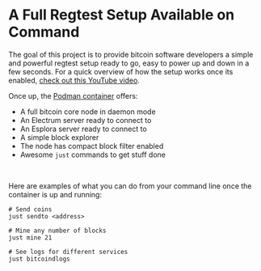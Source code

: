# A Full Regtest Setup Available on Command

The goal of this project is to provide bitcoin software developers a simple and powerful regtest setup ready to go, easy to power up and down in a few seconds. For a quick overview of how the setup works once its enabled, [check out this YouTube video](https://www.youtube.com/watch?v=zofo5k9Cwcg).

Once up, the [Podman container](https://podman.io/) offers:

- A full bitcoin core node in daemon mode
- An Electrum server ready to connect to
- An Esplora server ready to connect to
- A simple block explorer
- The node has compact block filter enabled
- Awesome `just` commands to get stuff done

<br>

Here are examples of what you can do from your command line once the container is up and running:

```shell
# Send coins
just sendto <address>

# Mine any number of blocks
just mine 21

# See logs for different services
just bitcoindlogs
```
